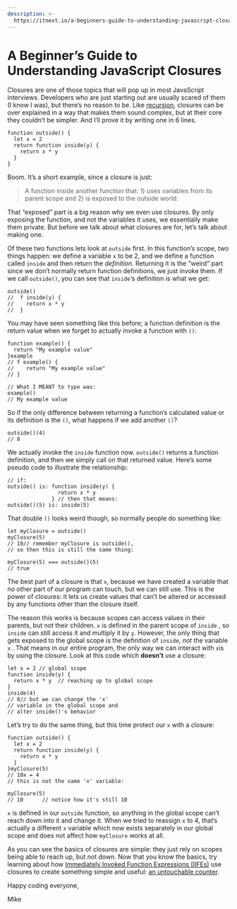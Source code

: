```yaml
---
description: >-
  https://itnext.io/a-beginners-guide-to-understanding-javascript-closures-b5eb57fdbeb4
---
```


# A Beginner’s Guide to Understanding JavaScript Closures

Closures are one of those topics that will pop up in most JavaScript interviews. Developers who are just starting out are usually scared of them \(I know I was\), but there’s no reason to be. Like [recursion](https://medium.freecodecamp.org/recursion-in-javascript-1608032c7a1f), closures can be over explained in a way that makes them sound complex, but at their core they couldn’t be simpler. And I’ll prove it by writing one in 6 lines.

```text
function outside() { 
  let x = 2
  return function inside(y) {
    return x * y
  } 
}
```

Boom. It’s a short example, since a closure is just:

> A function inside another function that: 1\) uses variables from its parent scope and 2\) is exposed to the outside world.

That “exposed” part is a big reason why we even use closures. By only exposing the function, and not the variables it uses, we essentially make them private. But before we talk about what closures are for, let’s talk about making one.

Of these two functions lets look at `outside` first. In this function’s scope, two things happen: we define a variable `x` to be 2, and we define a function called `inside` and then return the _definition_. Returning it is the “weird” part since we don’t normally return function definitions, we just invoke them. If we call `outside()`, you can see that `inside`‘s definition is what we get:

```text
outside()             
//  f inside(y) {     
//    return x * y 
//  }
```

You may have seen something like this before; a function definition is the return value when we forget to actually invoke a function with `()`:

```text
function example() {
  return "My example value" 
}example
// f example() {
//    return "My example value"
// }
 
// What I MEANT to type was: 
example()
// My example value
```

So if the only difference between returning a function’s calculated value or its definition is the `()`, what happens if we add another `()`?

```text
outside()(4)
// 8
```

We actually invoke the `inside` function now. `outside()` returns a function definition, and then we simply call on that returned value. Here’s some pseudo code to illustrate the relationship:

```text
// if: 
outside() is: function inside(y) { 
                return x * y
              } // then that means:
outside()(5) is: inside(5)
```

That double `()` looks weird though, so normally people do something like:

```text
let myClosure = outside() 
myClosure(5)
// 10// remember myClosure is outside(), 
// so then this is still the same thing:
 
myClosure(5) === outside()(5)
// true 
```

The best part of a closure is that `x`, because we have created a variable that no other part of our program can touch, but we can still use. This is the power of closures: it lets us create values that can’t be altered or accessed by any functions other than the closure itself.

The reason this works is because scopes can access values in their parents, but not their children. `x` is defined in the parent scope of `inside` , so `inside` can still access it and multiply it by `y`. However, the only thing that gets exposed to the global scope is the definition of `inside`, _not_ the variable `x` . That means in our entire program, the only way we can interact with `x`is by using the closure. Look at this code which **doesn’t** use a closure:

```text
let x = 2 // global scope
function inside(y) {
  return x * y  // reaching up to global scope
}
inside(4)
// 8// but we can change the 'x'
// variable in the global scope and 
// alter inside()'s behavior
```

Let’s try to do the same thing, but this time protect our `x` with a closure:

```text
function outside() {          
  let x = 2                    
  return function inside(y) {  
    return x * y               
  }                    
}myClosure(5)                   
// 10x = 4
// this is not the same 'x' variable: 

myClosure(5)
// 10      // notice how it's still 10 
```

`x` is defined in our `outside` function, so anything in the global scope can’t reach down into it and change it. When we tried to reassign `x` to 4, that’s actually a different `x` variable which now exists separately in our global scope and does not affect how `myClosure` works at all.

As you can see the basics of closures are simple: they just rely on scopes being able to reach up, but not down. Now that you know the basics, try learning about how [Immediately Invoked Function Expressions \(IIFEs\)](https://blog.mgechev.com/2012/08/29/self-invoking-functions-in-javascript-or-immediately-invoked-function-expression/) use closures to create something simple and useful: [an untouchable counter](https://www.w3schools.com/js/js_function_closures.asp).

Happy coding everyone,

Mike

